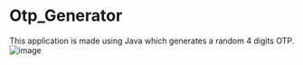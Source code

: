 # Otp_Generator
This application is made using Java which  generates a random  4 digits OTP.
![image](https://user-images.githubusercontent.com/87956374/142447836-efc969f3-a31c-40a4-9a97-f7fe5e6b6811.png)

